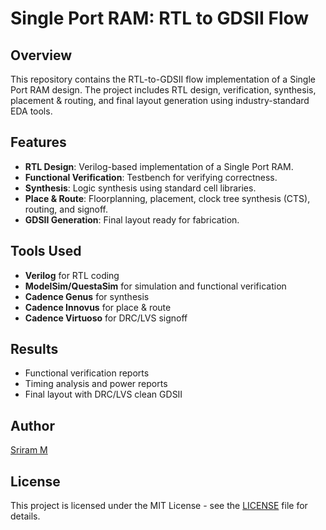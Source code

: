 # Single Port RAM: RTL to GDSII Flow

## Overview
This repository contains the RTL-to-GDSII flow implementation of a Single Port RAM design. The project includes RTL design, verification, synthesis, placement & routing, and final layout generation using industry-standard EDA tools.

## Features
- **RTL Design**: Verilog-based implementation of a Single Port RAM.
- **Functional Verification**: Testbench for verifying correctness.
- **Synthesis**: Logic synthesis using standard cell libraries.
- **Place & Route**: Floorplanning, placement, clock tree synthesis (CTS), routing, and signoff.
- **GDSII Generation**: Final layout ready for fabrication.

## Tools Used
- **Verilog** for RTL coding
- **ModelSim/QuestaSim** for simulation and functional verification
- **Cadence Genus** for synthesis
- **Cadence Innovus** for place & route
- **Cadence Virtuoso** for DRC/LVS signoff

## Results
- Functional verification reports
- Timing analysis and power reports
- Final layout with DRC/LVS clean GDSII

## Author
[Sriram M](https://github.com/rayzar06)

## License
This project is licensed under the MIT License - see the [LICENSE](LICENSE) file for details.

